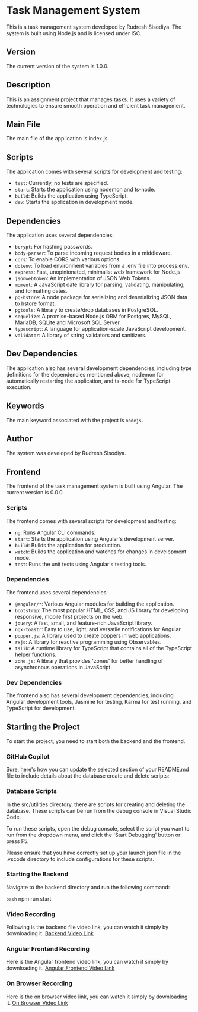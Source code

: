 # Task Management System

This is a task management system developed by Rudresh Sisodiya. The system is built using Node.js and is licensed under ISC.

## Version

The current version of the system is 1.0.0.

## Description

This is an assignment project that manages tasks. It uses a variety of technologies to ensure smooth operation and efficient task management.

## Main File

The main file of the application is index.js.

## Scripts

The application comes with several scripts for development and testing:

- `test`: Currently, no tests are specified.
- `start`: Starts the application using nodemon and ts-node.
- `build`: Builds the application using TypeScript.
- `dev`: Starts the application in development mode.

## Dependencies

The application uses several dependencies:

- `bcrypt`: For hashing passwords.
- `body-parser`: To parse incoming request bodies in a middleware.
- `cors`: To enable CORS with various options.
- `dotenv`: To load environment variables from a .env file into process.env.
- `express`: Fast, unopinionated, minimalist web framework for Node.js.
- `jsonwebtoken`: An implementation of JSON Web Tokens.
- `moment`: A JavaScript date library for parsing, validating, manipulating, and formatting dates.
- `pg-hstore`: A node package for serializing and deserializing JSON data to hstore format.
- `pgtools`: A library to create/drop databases in PostgreSQL.
- `sequelize`: A promise-based Node.js ORM for Postgres, MySQL, MariaDB, SQLite and Microsoft SQL Server.
- `typescript`: A language for application-scale JavaScript development.
- `validator`: A library of string validators and sanitizers.

## Dev Dependencies

The application also has several development dependencies, including type definitions for the dependencies mentioned above, nodemon for automatically restarting the application, and ts-node for TypeScript execution.

## Keywords

The main keyword associated with the project is `nodejs`.

## Author

The system was developed by Rudresh Sisodiya.


## Frontend

The frontend of the task management system is built using Angular. The current version is 0.0.0.

### Scripts

The frontend comes with several scripts for development and testing:

- `ng`: Runs Angular CLI commands.
- `start`: Starts the application using Angular's development server.
- `build`: Builds the application for production.
- `watch`: Builds the application and watches for changes in development mode.
- `test`: Runs the unit tests using Angular's testing tools.

### Dependencies

The frontend uses several dependencies:

- `@angular/*`: Various Angular modules for building the application.
- `bootstrap`: The most popular HTML, CSS, and JS library for developing responsive, mobile first projects on the web.
- `jquery`: A fast, small, and feature-rich JavaScript library.
- `ngx-toastr`: Easy to use, light, and versatile notifications for Angular.
- `popper.js`: A library used to create poppers in web applications.
- `rxjs`: A library for reactive programming using Observables.
- `tslib`: A runtime library for TypeScript that contains all of the TypeScript helper functions.
- `zone.js`: A library that provides 'zones' for better handling of asynchronous operations in JavaScript.

### Dev Dependencies

The frontend also has several development dependencies, including Angular development tools, Jasmine for testing, Karma for test running, and TypeScript for development.

## Starting the Project

To start the project, you need to start both the backend and the frontend.

### GitHub Copilot
Sure, here's how you can update the selected section of your README.md file to include details about the database create and delete scripts:

### Database Scripts

In the src/utilities directory, there are scripts for creating and deleting the database. These scripts can be run from the debug console in Visual Studio Code.

To run these scripts, open the debug console, select the script you want to run from the dropdown menu, and click the 'Start Debugging' button or press F5.

Please ensure that you have correctly set up your launch.json file in the .vscode directory to include configurations for these scripts.

### Starting the Backend

Navigate to the backend directory and run the following command:

```bash```
npm run start


### Video Recording

Following is the backend file video link, you can watch it simply by downloading it.
[Backend Video Link](https://drive.google.com/file/d/1BA86UZ4vp7Nko-wobh7F3s9zIgO5Imt_/view?usp=sharing)

### Angular Frontend Recording

Here is the Angular frontend video link, you can watch it simply by downloading it.
[Angular Frontend Video Link](https://drive.google.com/file/d/1lnFkCv_TyecrQSuzjSolWISB72Xq98SY/view?usp=sharing)

### On Browser Recording

Here is the on browser video link, you can watch it simply by downloading it.
[On Browser Video Link](https://drive.google.com/file/d/1rAiksXZLZ9FjDlP_jN1VRkbg9WLN2Bqj/view?usp=sharing)
